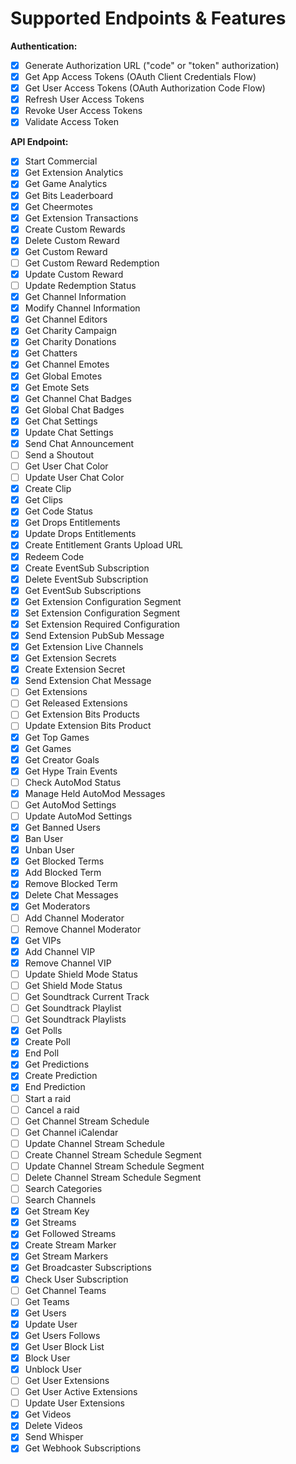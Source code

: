 # Supported Endpoints & Features

**Authentication:**

- [x] Generate Authorization URL ("code" or "token" authorization)
- [x] Get App Access Tokens (OAuth Client Credentials Flow)
- [x] Get User Access Tokens (OAuth Authorization Code Flow)
- [x] Refresh User Access Tokens
- [x] Revoke User Access Tokens
- [x] Validate Access Token

**API Endpoint:**

- [x] Start Commercial
- [x] Get Extension Analytics
- [x] Get Game Analytics
- [x] Get Bits Leaderboard
- [x] Get Cheermotes
- [x] Get Extension Transactions
- [x] Create Custom Rewards
- [x] Delete Custom Reward
- [x] Get Custom Reward
- [ ] Get Custom Reward Redemption
- [x] Update Custom Reward
- [ ] Update Redemption Status
- [x] Get Channel Information
- [x] Modify Channel Information
- [x] Get Channel Editors
- [x] Get Charity Campaign
- [x] Get Charity Donations
- [x] Get Chatters
- [x] Get Channel Emotes
- [x] Get Global Emotes
- [x] Get Emote Sets
- [x] Get Channel Chat Badges
- [x] Get Global Chat Badges
- [x] Get Chat Settings
- [x] Update Chat Settings
- [x] Send Chat Announcement
- [ ] Send a Shoutout
- [ ] Get User Chat Color
- [ ] Update User Chat Color
- [x] Create Clip
- [x] Get Clips
- [x] Get Code Status
- [x] Get Drops Entitlements
- [x] Update Drops Entitlements
- [x] Create Entitlement Grants Upload URL
- [x] Redeem Code
- [x] Create EventSub Subscription
- [x] Delete EventSub Subscription
- [x] Get EventSub Subscriptions
- [x] Get Extension Configuration Segment
- [x] Set Extension Configuration Segment
- [x] Set Extension Required Configuration
- [x] Send Extension PubSub Message
- [x] Get Extension Live Channels
- [x] Get Extension Secrets
- [x] Create Extension Secret
- [x] Send Extension Chat Message
- [ ] Get Extensions
- [ ] Get Released Extensions
- [ ] Get Extension Bits Products
- [ ] Update Extension Bits Product
- [x] Get Top Games
- [x] Get Games
- [x] Get Creator Goals
- [x] Get Hype Train Events
- [ ] Check AutoMod Status
- [x] Manage Held AutoMod Messages
- [ ] Get AutoMod Settings
- [ ] Update AutoMod Settings
- [x] Get Banned Users
- [x] Ban User
- [x] Unban User
- [x] Get Blocked Terms
- [x] Add Blocked Term
- [x] Remove Blocked Term
- [x] Delete Chat Messages
- [x] Get Moderators
- [ ] Add Channel Moderator
- [ ] Remove Channel Moderator
- [x] Get VIPs
- [x] Add Channel VIP
- [x] Remove Channel VIP
- [ ] Update Shield Mode Status
- [ ] Get Shield Mode Status
- [ ] Get Soundtrack Current Track
- [ ] Get Soundtrack Playlist
- [ ] Get Soundtrack Playlists
- [x] Get Polls
- [x] Create Poll
- [x] End Poll
- [x] Get Predictions
- [x] Create Prediction
- [x] End Prediction
- [ ] Start a raid
- [ ] Cancel a raid
- [ ] Get Channel Stream Schedule
- [ ] Get Channel iCalendar
- [ ] Update Channel Stream Schedule
- [ ] Create Channel Stream Schedule Segment
- [ ] Update Channel Stream Schedule Segment
- [ ] Delete Channel Stream Schedule Segment
- [ ] Search Categories
- [ ] Search Channels
- [x] Get Stream Key
- [x] Get Streams
- [x] Get Followed Streams
- [x] Create Stream Marker
- [x] Get Stream Markers
- [x] Get Broadcaster Subscriptions
- [x] Check User Subscription
- [ ] Get Channel Teams
- [ ] Get Teams
- [x] Get Users
- [x] Update User
- [x] Get Users Follows
- [x] Get User Block List
- [x] Block User
- [x] Unblock User
- [ ] Get User Extensions
- [ ] Get User Active Extensions
- [ ] Update User Extensions
- [x] Get Videos
- [x] Delete Videos
- [x] Send Whisper
- [x] Get Webhook Subscriptions
